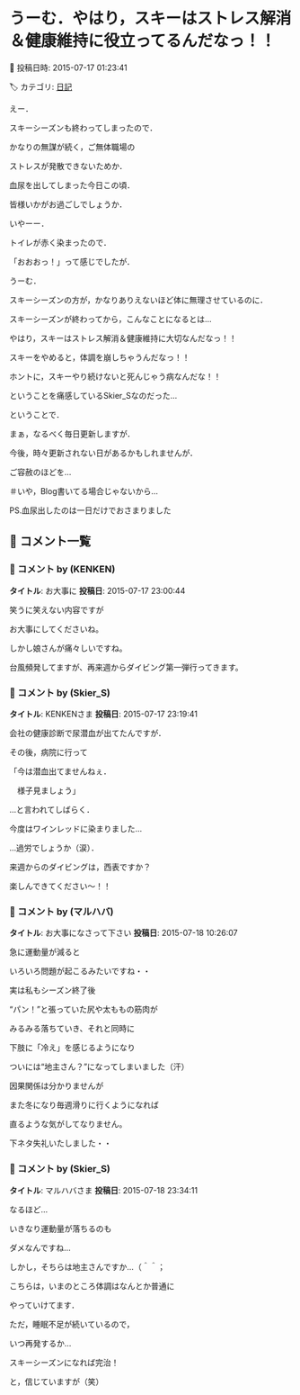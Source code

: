 # うーむ．やはり，スキーはストレス解消＆健康維持に役立ってるんだなっ！！

📅 投稿日時: 2015-07-17 01:23:41

🏷️ カテゴリ: [日記](cc4b5682fb7b8b144980957a978653fb0.md)

えー．


スキーシーズンも終わってしまったので．





かなりの無謀が続く，ご無体職場の


ストレスが発散できないためか．


血尿を出してしまった今日この頃．


皆様いかがお過ごしでしょうか．





いやーー．


トイレが赤く染まったので．


「おおおっ！」って感じでしたが．


うーむ．


スキーシーズンの方が，かなりありえないほど体に無理させているのに．


スキーシーズンが終わってから，こんなことになるとは…





やはり，スキーはストレス解消＆健康維持に大切なんだなっ！！


スキーをやめると，体調を崩しちゃうんだなっ！！


ホントに，スキーやり続けないと死んじゃう病なんだな！！


ということを痛感しているSkier_Sなのだった…





ということで．


まぁ，なるべく毎日更新しますが．


今後，時々更新されない日があるかもしれませんが．


ご容赦のほどを…





＃いや，Blog書いてる場合じゃないから…





PS.血尿出したのは一日だけでおさまりました

## 💬 コメント一覧

### 💬 コメント by (KENKEN)
**タイトル**: お大事に
**投稿日**: 2015-07-17 23:00:44

笑うに笑えない内容ですが

お大事にしてくださいね。

しかし娘さんが痛々しいですね。

台風頻発してますが、再来週からダイビング第一弾行ってきます。

### 💬 コメント by (Skier_S)
**タイトル**: KENKENさま
**投稿日**: 2015-07-17 23:19:41

会社の健康診断で尿潜血が出てたんですが．

その後，病院に行って

「今は潜血出てませんねぇ．

　様子見ましょう」

…と言われてしばらく．

今度はワインレッドに染まりました…

…過労でしょうか（涙）．



来週からのダイビングは，西表ですか？

楽しんできてください～！！

### 💬 コメント by (マルハバ)
**タイトル**: お大事になさって下さい
**投稿日**: 2015-07-18 10:26:07

急に運動量が減ると

いろいろ問題が起こるみたいですね・・



実は私もシーズン終了後

“パン！”と張っていた尻や太ももの筋肉が

みるみる落ちていき、それと同時に

下肢に「冷え」を感じるようになり

ついには“地主さん？”になってしまいました（汗）



因果関係は分かりませんが

また冬になり毎週滑りに行くようになれば

直るような気がしてなりません。



下ネタ失礼いたしました・・

### 💬 コメント by (Skier_S)
**タイトル**: マルハバさま
**投稿日**: 2015-07-18 23:34:11

なるほど…

いきなり運動量が落ちるのも

ダメなんですね…

しかし，そちらは地主さんですか…（＾＾；



こちらは，いまのところ体調はなんとか普通に

やっていけてます．

ただ，睡眠不足が続いているので，

いつ再発するか…



スキーシーズンになれば完治！

と，信じていますが（笑）

